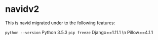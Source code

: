 # navidv2
This is navid migrated under to the following features:

<code>python --version</code>
Python 3.5.3
<code>pip freeze</code>
Django==1.11.1 \n
Pillow==4.1.1



